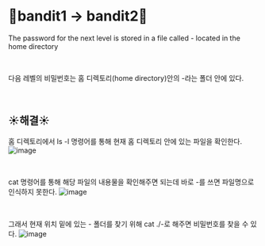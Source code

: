 # 🌳bandit1 -> bandit2🌳
The password for the next level is stored in a file called - located in the home directory

<br/>

다음 레벨의 비밀번호는 홈 디렉토리(home directory)안의 -라는 폴더 안에 있다.

<br/>

## ☀️해결☀️
홈 디렉토리에서 ls -l 명령어를 통해 현재 홈 디렉토리 안에 있는 파일을 확인한다. <br/>
![image](https://github.com/limhyerin/StudyNote/assets/70150896/c02e7bf3-cd64-4e61-bf22-0ba8f1080261)

<br/>

cat 명령어를 통해 해당 파일의 내용물을 확인해주면 되는데 바로 -를 쓰면 파일명으로 인식하지 못한다.
![image](https://github.com/limhyerin/StudyNote/assets/70150896/faa7b252-cffc-434b-8002-497229c05fcf)

<br/>

그래서 현재 위치 밑에 있는 - 폴더를 찾기 위해 cat ./-로 해주면 비밀번호를 찾을 수 있다.
![image](https://github.com/limhyerin/StudyNote/assets/70150896/36ab518d-f0da-4408-9fdc-8c7b28b0556f)
